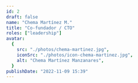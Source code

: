 ```yaml
---
id: 2
draft: false
name: "Chema Martínez M."
title: "Co-fundador / CTO"
roles: ["leadership"]
avatar:
  {
    src: "./photos/chema-martinez.jpg",
    iconSrc: "./photos/icon-chema-martinez.jpg",
    alt: "Chema Martínez Manzanares",
  }
publishDate: "2022-11-09 15:39"
---
```

